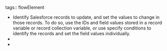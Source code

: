 tags:: flowElement

- Identify Salesforce records to update, and set the values to change in those records. To do so, use the IDs and field values stored in a record variable or record collection variable, or use specify conditions to identify the records and set the field values individually.
-
-
